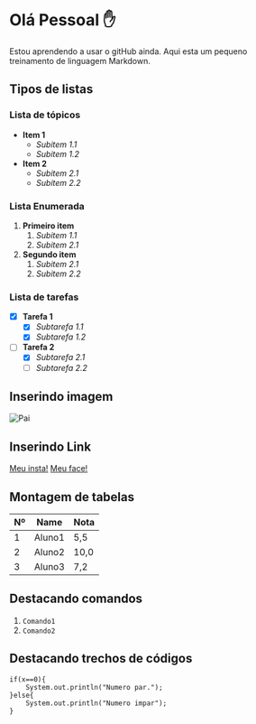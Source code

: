 # Olá Pessoal ✋
Estou aprendendo a usar o gitHub ainda. Aqui esta um pequeno treinamento de linguagem Markdown.

## Tipos de listas
### Lista de tópicos
* __Item 1__
   - _Subitem 1.1_
   - _Subitem 1.2_
* __Item 2__
   - _Subitem 2.1_
   - _Subitem 2.2_
### Lista Enumerada
1. __Primeiro item__
   1. _Subitem 1.1_
   2. _Subitem 2.1_
2. __Segundo item__
   1. _Subitem 2.1_
   2. _Subitem 2.2_
### __Lista de tarefas__
   - [x] __Tarefa 1__
      - [x] _Subtarefa 1.1_
      - [x] _Subtarefa 1.2_
   - [ ] __Tarefa 2__
      - [x] _Subtarefa 2.1_
      - [ ] _Subtarefa 2.2_

## Inserindo imagem
![Pai](https://user-images.githubusercontent.com/86690606/124849471-3814ff80-df75-11eb-88e1-e52706ff3ec4.jpg)
## Inserindo Link
[Meu insta!](https://www.instagram.com/)
[Meu face!](https://www.facebook.com/)

## Montagem de tabelas
Nº | Name | Nota
---|---|---
1 | Aluno1 | 5,5
2 | Aluno2 | 10,0
3 | Aluno3 | 7,2

## Destacando comandos
   1. `Comando1`
   2. `Comando2`

## Destacando trechos de códigos
```
if(x==0){
    System.out.println("Numero par.");
}else{
    System.out.println("Numero impar");
}
```
